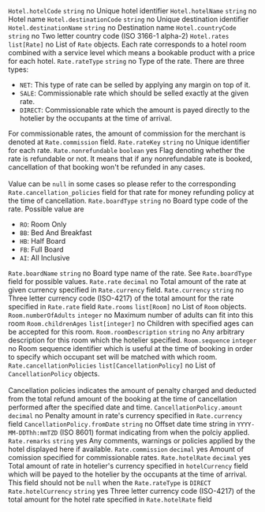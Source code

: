 <tr>
    <td><code>Hotel.hotelCode</code></td>
    <td><code>string</code></td>
    <td>no</td>
    <td>Unique hotel identifier</td>
</tr>
<tr>
    <td><code>Hotel.hotelName</code></td>
    <td><code>string</code></td>
    <td>no</td>
    <td>Hotel name</td>
</tr>
<tr>
    <td><code>Hotel.destinationCode</code></td>
    <td><code>string</code></td>
    <td>no</td>
    <td>Unique destination identifier</td>
</tr>
<tr>
    <td><code>Hotel.destinationName</code></td>
    <td><code>string</code></td>
    <td>no</td>
    <td>Destination name</td>
</tr>
<tr>
    <td><code>Hotel.countryCode</code></td>
    <td><code>string</code></td>
    <td>no</td>
    <td>Two letter country code (ISO 3166-1 alpha-2)</td>
</tr>
<tr>
    <td><code>Hotel.rates</code></td>
    <td><code>list[Rate]</code></td>
    <td>no</td>
    <td>List of <code>Rate</code> objects. Each rate corresponds to a hotel room combined with a service level which means a bookable product with a price for each hotel.</td>
</tr>
<tr>
    <td><code>Rate.rateType</code></td>
    <td><code>string</code></td>
    <td>no</td>
    <td>Type of the rate. There are three types:
        <ul>
            <li><code>NET</code>: This type of rate can be selled by applying any margin on top of it.</li>
            <li><code>SALE</code>: Commissionable rate which should be selled exactly at the given rate.</li>
            <li><code>DIRECT</code>: Commissionable rate which the amount is payed directly to the hotelier by the occupants at the time of arrival. </li>
        </ul>
        For commissionable rates, the amount of commission for the merchant is denoted at <code>Rate.commission</code> field.
    </td>
</tr>
<tr>
    <td><code>Rate.rateKey</code></td>
    <td><code>string</code></td>
    <td>no</td>
    <td>Unique identifier for each rate.</td>
</tr>
<tr>
    <td><code>Rate.nonrefundable</code></td>
    <td><code>boolean</code></td>
    <td>yes</td>
    <td>
        Flag denoting whether the rate is refundable or not. It means that if any nonrefundable rate is booked, cancellation of that booking won't be refunded in any cases.<br/><br/>
        Value can be <code>null</code> in some cases so please refer to the corresponding <code>Rate.cancellation_policies</code> field for that rate for money refunding policy at the time of cancellation.
    </td>
</tr>
<tr>
    <td><code>Rate.boardType</code></td>
    <td><code>string</code></td>
    <td>no</td>
    <td>Board type code of the rate. Possible value are<br/>
        <ul>
            <li><code>RO</code>: <span>Room Only</span></li>
            <li><code>BB</code>: <span>Bed And Breakfast</span></li>
            <li><code>HB</code>: <span>Half Board</span></li>
            <li><code>FB</code>: <span>Full Board</span></li>
            <li><code>AI</code>: <span>All Inclusive</span></li>
        </ul>
    </td>
</tr>
<tr>
    <td><code>Rate.boardName</code></td>
    <td><code>string</code></td>
    <td>no</td>
    <td>Board type name of the rate. See <code>Rate.boardType</code> field for possible values.</td>
</tr>
<tr>
    <td><code>Rate.rate</code></td>
    <td><code>decimal</code></td>
    <td>no</td>
    <td>Total amount of the rate at given currency specified in <code>Rate.currency</code> field.</td>
</tr>
<tr>
    <td><code>Rate.currency</code></td>
    <td><code>string</code></td>
    <td>no</td>
    <td>Three letter currency code (ISO-4217) of the total amount for the rate specified in <code>Rate.rate</code> field</td>
</tr>
<tr>
    <td><code>Rate.rooms</code></td>
    <td><code>list[Room]</code></td>
    <td>no</td>
    <td>
        List of <code>Room</code> objects.
    </td>
</tr>
<tr>
    <td><code>Room.numberOfAdults</code></td>
    <td><code>integer</code></td>
    <td>no</td>
    <td>Maximum number of adults can fit into this room</td>
</tr>
<tr>
    <td><code>Room.childrenAges</code></td>
    <td><code>list[integer]</code></td>
    <td>no</td>
    <td>Children with specified ages can be accepted for this room.</td>
</tr>
<tr>
    <td><code>Room.roomDescription</code></td>
    <td><code>string</code></td>
    <td>no</td>
    <td>Any arbitrary description for this room which the hotelier specified.</td>
</tr>
<tr>
    <td><code>Room.sequence</code></td>
    <td><code>integer</code></td>
    <td>no</td>
    <td>Room sequence identifier which is useful at the time of booking in order to specify which occupant set will be matched with which room.</td>
</tr>
<tr>
    <td><code>Rate.cancellationPolicies</code></td>
    <td><code>list[CancellationPolicy]</code></td>
    <td>no</td>
    <td>
        List of <code>CancellationPolicy</code> objects.<br/><br/>
        Cancellation policies indicates the amount of penalty charged and deducted from the total refund amount of the booking at the time of cancellation performed after the specified date and time.
    </td>
</tr>
<tr>
    <td><code>CancellationPolicy.amount</code></td>
    <td><code>decimal</code></td>
    <td>no</td>
    <td>Penalty amount in rate's currency specified in <code>Rate.currency</code> field</td>
</tr>
<tr>
    <td><code>CancellationPolicy.fromDate</code></td>
    <td><code>string</code></td>
    <td>no</td>
    <td>Offset date time string in <code>YYYY-MM-DDThh:mmTZD</code> (ISO 8601) format indicating from when the polciy applied.</td>
</tr>
<tr>
    <td><code>Rate.remarks</code></td>
    <td><code>string</code></td>
    <td>yes</td>
    <td>Any comments, warnings or policies applied by the hotel displayed here if available.</td>
</tr>
<tr>
    <td><code>Rate.commission</code></td>
    <td><code>decimal</code></td>
    <td>yes</td>
    <td>Amount of comission specified for commissionable rates.</td>
</tr>
<tr>
    <td><code>Rate.hotelRate</code></td>
    <td><code>decimal</code></td>
    <td>yes</td>
    <td>
        Total amount of rate in hotelier's currency specified in <code>hotelCurrency</code> field which will be payed to the hotelier by the occupants at the time of arrival.
        This field should not be <code>null</code> when the <code>Rate.rateType</code> is <code>DIRECT</code>
    </td>
</tr>
<tr>
    <td><code>Rate.hotelCurrency</code></td>
    <td><code>string</code></td>
    <td>yes</td>
    <td>Three letter currency code (ISO-4217) of the total amount for the hotel rate specified in <code>Rate.hotelRate</code> field</td>
</tr>